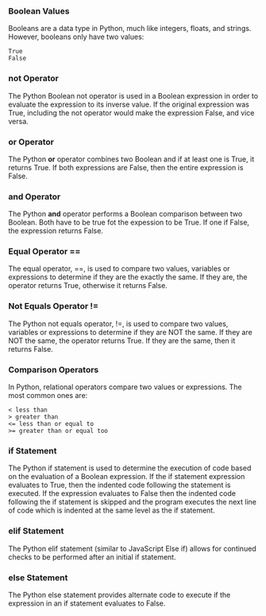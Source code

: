 ### Boolean Values
Booleans are a data type in Python, much like integers, floats, and strings. However, booleans only have two values:

    True
    False


### not Operator
The Python Boolean not operator is used in a Boolean expression in order to evaluate the expression to its inverse value. If the original expression was True, including the not operator would make the expression False, and vice versa.


### or Operator
The Python **or** operator combines two Boolean and if at least one is True, it returns True.
If both expressions are False, then the entire expression is False.

### and Operator
The Python **and** operator performs a Boolean comparison between two Boolean. Both have to be true fot the expession to be True. If one if False, the expression returns False.


### Equal Operator ==
The equal operator, ==, is used to compare two values, variables or expressions to determine if they are the exactly the same.
If they are, the operator returns True, otherwise it returns False.

### Not Equals Operator !=
The Python not equals operator, !=, is used to compare two values, variables or expressions to determine if they are NOT the same. If they are NOT the same, the operator returns True. If they are the same, then it returns False.


### Comparison Operators
In Python, relational operators compare two values or expressions. The most common ones are:

    < less than
    > greater than
    <= less than or equal to
    >= greater than or equal too


### if Statement
The Python if statement is used to determine the execution of code based on the evaluation of a Boolean expression.
If the if statement expression evaluates to True, then the indented code following the statement is executed.
If the expression evaluates to False then the indented code following the if statement is skipped and the program executes the next line of code which is indented at the same level as the if statement.


### elif Statement
The Python elif statement (similar to JavaScript Else if) allows for continued checks to be performed after an initial if statement. 

### else Statement
The Python else statement provides alternate code to execute if the expression in an if statement evaluates to False.



